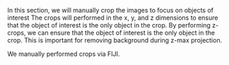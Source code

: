In this section, we will manually crop the images to focus on objects of interest
The crops will performed in the x, y, and z dimensions to ensure that the object of interest is the only object in the crop.
By performing z-crops, we can ensure that the object of interest is the only object in the crop.
This is important for removing background during z-max projection.

We manually performed crops via FIJI.
